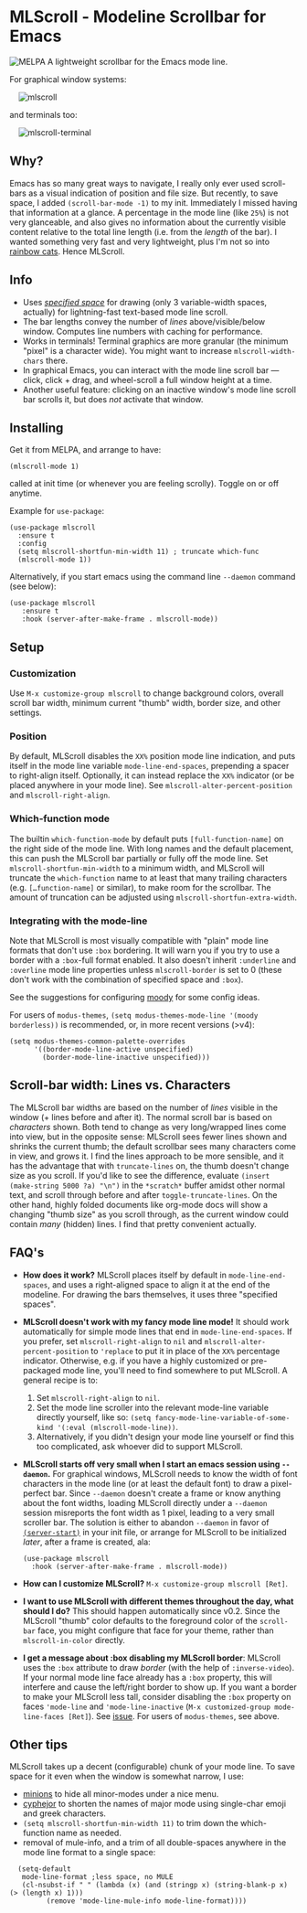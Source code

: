 

# MLScroll - Modeline Scrollbar for Emacs
<img alt="MELPA" src="https://melpa.org/packages/mlscroll-badge.svg"/>
A lightweight scrollbar for the Emacs mode line. 

For graphical window systems:

&nbsp;&nbsp;&nbsp;&nbsp;![mlscroll](https://user-images.githubusercontent.com/93749/116825204-38031880-ab5c-11eb-8252-5f60a61f45dd.gif)

and terminals too:

&nbsp;&nbsp;&nbsp;&nbsp;![mlscroll-terminal](https://user-images.githubusercontent.com/93749/116926527-7239ec00-ac28-11eb-910c-91daaf492284.gif)

## Why?

Emacs has so many great ways to navigate, I really only ever used scroll-bars as a visual indication of position and file size.  But recently, to save space, I added `(scroll-bar-mode -1)` to my init.  Immediately I missed having that information at a glance.  A percentage in the mode line (like `25%`) is not very glanceable, and also gives no information about the currently visible content relative to the total line length (i.e. from the _length_ of the bar).  I wanted something very fast and very lightweight, plus I'm not so into [rainbow cats](https://github.com/TeMPOraL/nyan-mode).  Hence MLScroll.

## Info

- Uses [_specified space_](https://www.gnu.org/software/emacs/manual/html_node/elisp/Specified-Space.html) for drawing (only 3 variable-width spaces, actually) for lightning-fast text-based mode line scroll.
- The bar lengths convey the number of _lines_ above/visible/below window. Computes line numbers with caching for performance.
- Works in terminals! Terminal graphics are more granular (the minimum "pixel" is a character wide).  You might want to increase `mlscroll-width-chars` there. 
- In graphical Emacs, you can interact with the mode line scroll bar — click, click + drag, and wheel-scroll a full window height at a time.
- Another useful feature: clicking on an inactive window's mode line scroll bar scrolls it, but does _not_ activate that window. 

## Installing

Get it from MELPA, and arrange to have:

```elisp
(mlscroll-mode 1)
```

called at init time (or whenever you are feeling scrolly). Toggle on or off anytime. 

Example for `use-package`:

```elisp
(use-package mlscroll
  :ensure t
  :config
  (setq mlscroll-shortfun-min-width 11) ; truncate which-func
  (mlscroll-mode 1))
```

Alternatively, if you start emacs using the command line `--daemon` command (see below):

```elisp
(use-package mlscroll
   :ensure t
   :hook (server-after-make-frame . mlscroll-mode))
```

## Setup

### Customization

Use `M-x customize-group mlscroll` to change background colors, overall scroll bar width, minimum current "thumb" width, border size, and other settings.

### Position

By default, MLScroll disables the `XX%` position mode line indication, and puts itself in the mode line variable `mode-line-end-spaces`, prepending a spacer to right-align itself.  Optionally, it can instead replace the `XX%` indicator (or be placed anywhere in your mode line).  See `mlscroll-alter-percent-position` and `mlscroll-right-align`.

### Which-function mode 

The builtin `which-function-mode` by default puts `[full-function-name]` on the right side of the mode line.  With long names and the default placement, this can push the MLScroll bar partially or fully off the mode line.  Set `mlscroll-shortfun-min-width` to a minimum width, and MLScroll will truncate the `which-function` name to at least that many trailing characters (e.g. `[…function-name]` or similar), to make room for the scrollbar.  The amount of truncation can be adjusted using `mlscroll-shortfun-extra-width`. 

### Integrating with the mode-line 

Note that MLScroll is most visually compatible with "plain" mode line formats that don't use `:box` bordering.  It will warn you if you try to use a border with a `:box`-full format enabled.  It also doesn't inherit `:underline` and `:overline` mode line properties unless `mlscroll-border` is set to 0 (these don't work with the combination of specified space and `:box`).

See the suggestions for configuring [moody](https://github.com/tarsius/moody) for some config ideas. 

For users of `modus-themes`, `(setq modus-themes-mode-line '(moody borderless))` is recommended, or, in more recent versions (>v4):

```elisp
(setq modus-themes-common-palette-overrides
      '((border-mode-line-active unspecified)
        (border-mode-line-inactive unspecified)))
```

## Scroll-bar width: Lines vs. Characters

The MLScroll bar widths are based on the number of _lines_ visible in the window (+ lines before and after it). The normal scroll bar is based on _characters_ shown. Both tend to change as very long/wrapped lines come into view, but in the opposite sense: MLScroll sees fewer lines shown and shrinks the current thumb; the default scrollbar sees many characters come in view, and grows it.  I find the lines approach to be more sensible, and it has the advantage that with `truncate-lines` on, the thumb doesn't change size as you scroll.  If you'd like to see the difference, evaluate `(insert (make-string 5000 ?a) "\n")` in the `*scratch*` buffer amidst other normal text, and scroll through before and after `toggle-truncate-lines`.  On the other hand, highly folded documents like org-mode docs will show a changing "thumb size" as you scroll through, as the current window could contain _many_ (hidden) lines. I find that pretty convenient actually.

## FAQ's

- **How does it work?** MLScroll places itself by default in `mode-line-end-spaces`, and uses a right-aligned space to align it at the end of the modeline.  For drawing the bars themselves, it uses three "specified spaces".

- **MLScroll doesn't work with my fancy mode line mode!** It should work automatically for simple mode lines that end in `mode-line-end-spaces`.  If you prefer,  set `mlscroll-right-align` to `nil` and `mlscroll-alter-percent-position` to `'replace` to put it in place of the `XX%` percentage indicator.  Otherwise, e.g. if you have a highly customized or pre-packaged mode line, you'll need to find somewhere to put MLScroll.  A general recipe is to:
	1. Set `mlscroll-right-align` to `nil`.
	2. Set the mode line scroller into the relevant mode-line variable directly yourself, like so: `(setq fancy-mode-line-variable-of-some-kind '(:eval (mlscroll-mode-line))`. 
	3. Alternatively, if you didn't design your mode line yourself or find this too complicated, ask whoever did to support MLScroll. 

- **MLScroll starts off very small when I start an emacs session using `--daemon`.** For graphical windows, MLScroll needs to know the width of font characters in the mode line (or at least the default font) to draw a pixel-perfect bar. Since `--daemon` doesn't create a frame or know anything about the font widths, loading MLScroll directly under a `--daemon` session misreports the font width as 1 pixel, leading to a very small scroller bar.  The solution is either to abandon `--daemon` in favor of [`(server-start)`](https://www.gnu.org/software/emacs/manual/html_node/emacs/Emacs-Server.html) in your init file, or arrange for MLScroll to be initialized _later_, after a frame is created, ala:
  ```elisp
  (use-package mlscroll
    :hook (server-after-make-frame . mlscroll-mode))
  ```
- **How can I customize MLScroll?** `M-x customize-group mlscroll [Ret]`. 

- **I want to use MLScroll with different themes throughout the day, what should I do?** This should happen automatically since v0.2.  Since the MLScroll "thumb" color defaults to the foreground color of the `scroll-bar` face, you might configure that face for your theme, rather than `mlscroll-in-color` directly.

- **I get a message about :box disabling my MLScroll border**: MLScroll uses the `:box` attribute to draw _border_ (with the help of `:inverse-video`).  If your normal mode line face already has a `:box` property, this will interfere and cause the left/right border to show up.  If you want a border to make your MLScroll less tall, consider disabling the `:box` property on faces `'mode-line` and `'mode-line-inactive` (`M-x customized-group mode-line-faces [Ret]`).  See [issue](https://github.com/jdtsmith/mlscroll/issues/3).  For users of `modus-themes`, see above.

## Other tips

MLScroll takes up a decent (configurable) chunk of your mode line.  To save space for it even when the window is somewhat narrow, I use:

- [minions](https://github.com/tarsius/minions) to hide all minor-modes under a nice menu.
- [cyphejor](https://github.com/mrkkrp/cyphejor) to shorten the names of major mode using single-char emoji and greek characters.
- `(setq mlscroll-shortfun-min-width 11)` to trim down the which-function name as needed. 
- removal of mule-info, and a trim of all double-spaces anywhere in the mode line format to a single space:
```elisp
  (setq-default
   mode-line-format ;less space, no MULE
   (cl-nsubst-if " " (lambda (x) (and (stringp x) (string-blank-p x) (> (length x) 1)))
		 (remove 'mode-line-mule-info mode-line-format))))
```
